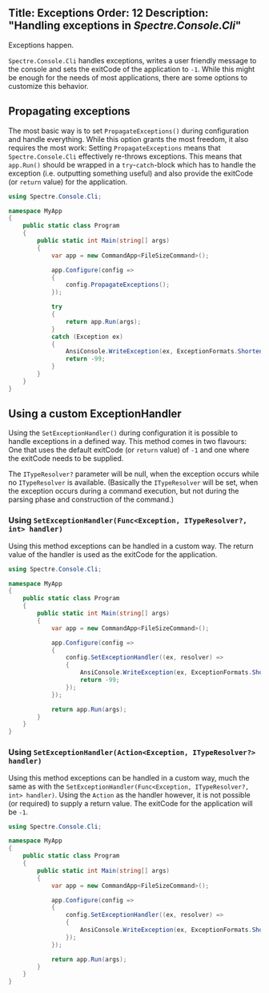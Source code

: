 Title: Exceptions
Order: 12
Description: "Handling exceptions in *Spectre.Console.Cli*"
---

Exceptions happen.

`Spectre.Console.Cli` handles exceptions, writes a user friendly message to the console and sets the exitCode
of the application to `-1`.
While this might be enough for the needs of most applications, there are some options to customize this behavior.

## Propagating exceptions

The most basic way is to set `PropagateExceptions()` during configuration and handle everything.
While this option grants the most freedom, it also requires the most work: Setting `PropagateExceptions`
means that `Spectre.Console.Cli` effectively re-throws exceptions.
This means that `app.Run()` should be wrapped in a `try`-`catch`-block which has to handle the exception
(i.e. outputting something useful) and also provide the exitCode (or `return` value) for the application.

```csharp
using Spectre.Console.Cli;

namespace MyApp
{
    public static class Program
    {
        public static int Main(string[] args)
        {
            var app = new CommandApp<FileSizeCommand>();

            app.Configure(config =>
            {
                config.PropagateExceptions();
            });

            try
            {
                return app.Run(args);
            }
            catch (Exception ex)
            {
                AnsiConsole.WriteException(ex, ExceptionFormats.ShortenEverything);
                return -99;
            }
        }
    }
}
```

## Using a custom ExceptionHandler

Using the `SetExceptionHandler()` during configuration it is possible to handle exceptions in a defined way.
This method comes in two flavours: One that uses the default exitCode (or `return` value) of `-1` and one
where the exitCode needs to be supplied.

The `ITypeResolver?` parameter will be null, when the exception occurs while no `ITypeResolver` is available.
(Basically the `ITypeResolver` will be set, when the exception occurs during a command execution, but not
during the parsing phase and construction of the command.)

### Using `SetExceptionHandler(Func<Exception, ITypeResolver?, int> handler)`

Using this method exceptions can be handled in a custom way. The return value of the handler is used as
the exitCode for the application.

```csharp
using Spectre.Console.Cli;

namespace MyApp
{
    public static class Program
    {
        public static int Main(string[] args)
        {
            var app = new CommandApp<FileSizeCommand>();

            app.Configure(config =>
            {
                config.SetExceptionHandler((ex, resolver) =>
                {
                    AnsiConsole.WriteException(ex, ExceptionFormats.ShortenEverything);
                    return -99;
                });
            });

            return app.Run(args);
        }
    }
}
```

### Using `SetExceptionHandler(Action<Exception, ITypeResolver?> handler)`

Using this method exceptions can be handled in a custom way, much the same as with the `SetExceptionHandler(Func<Exception, ITypeResolver?, int> handler)`.
Using the `Action` as the handler however, it is not possible (or required) to supply a return value.
The exitCode for the application will be `-1`.

```csharp
using Spectre.Console.Cli;

namespace MyApp
{
    public static class Program
    {
        public static int Main(string[] args)
        {
            var app = new CommandApp<FileSizeCommand>();

            app.Configure(config =>
            {
                config.SetExceptionHandler((ex, resolver) =>
                {
                    AnsiConsole.WriteException(ex, ExceptionFormats.ShortenEverything);
                });
            });

            return app.Run(args);
        }
    }
}
```